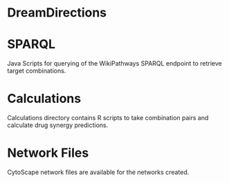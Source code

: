 # DreamDirections

# SPARQL
Java Scripts for querying of the WikiPathways SPARQL endpoint to retrieve target combinations. 

# Calculations
Calculations directory contains R scripts to take combination pairs and calculate drug synergy predictions.

# Network Files
CytoScape network files are available for the networks created.
